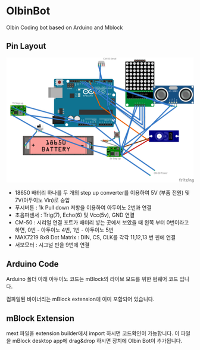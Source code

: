 # OlbinBot
Olbin Coding bot based on Arduino and Mblock


## Pin Layout
![Pin Layout](Olbin_pin.png)


- 18650 배터리 하나를 두 개의 step up converter를 이용하여 5V (부품 전원) 및 7V(아두이노 Vin)로 승압
- 푸시버튼 : 1k Pull down 저항을 이용하여 아두이노 2번과 연결
- 초음파센서 : Trig(7), Echo(6) 및 Vcc(5v), GND 연결
- CM-50 : 시리얼 연결 포트가 배터리 넣는 곳에서 보았을 때 왼쪽 부터 0번이라고 하면, 0번 - 아두이노 4번, 1번 - 아두이노 5번
- MAX7219 8x8 Dot Matrix : DIN, CS, CLK를 각각 11,12,13 번 핀에 연결
- 서보모터 : 시그널 핀을 9번에 연결

## Arduino Code
Arduino 폴더 아래 아두이노 코드는 mBlock의 라이브 모드를 위한 펌웨어 코드 입니다.

컴파일된 바이너리는 mBlock extension에 이미 포함되어 있습니다.

## mBlock Extension
mext 파일을 extension builder에서 import 하시면 코드확인이 가능합니다. 이 파일을 mBlock desktop app에 drag&drop 하시면 장치에 Olbin Bot이 추가됩니다.
    
     

